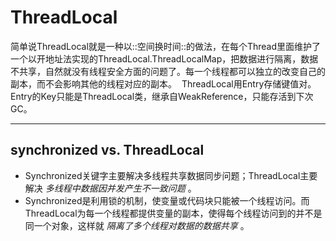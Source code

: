 # ThreadLocal
简单说ThreadLocal就是一种以::空间换时间::的做法，在每个Thread里面维护了一个以开地址法实现的ThreadLocal.ThreadLocalMap，把数据进行隔离，数据不共享，自然就没有线程安全方面的问题了。每一个线程都可以独立的改变自己的副本，而不会影响其他的线程对应的副本。
![]()
ThreadLocal用Entry存储键值对。Entry的Key只能是ThreadLocal类，继承自WeakReference，只能存活到下次GC。

---
## synchronized vs. ThreadLocal
* Synchronized关键字主要解决多线程共享数据同步问题；ThreadLocal主要解决 _多线程中数据因并发产生不一致问题_ 。
* Synchronized是利用锁的机制，使变量或代码块只能被一个线程访问。而ThreadLocal为每一个线程都提供变量的副本，使得每个线程访问到的并不是同一个对象，这样就 _隔离了多个线程对数据的数据共享_ 。

